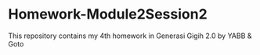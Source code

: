 # Homework-Module2Session2
This repository contains my 4th homework in Generasi Gigih 2.0 by YABB &amp; Goto
